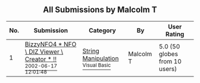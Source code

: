 ﻿<div align="center">

## All Submissions by Malcolm T

</div>

No.  | Submission | Category | By   | User Rating
---- | ---------- | -------- | ---- | -----------
1 | [BizzyNFO4 \* NFO \\ DIZ Viewer \\ Creator \* \!\!<br /><sup>2002-06-17 12:01:48</sup>](https://github.com/Planet-Source-Code/malcolm-t-bizzynfo4-nfo-diz-viewer-creator__1-35958) | [String Manipulation<br /><sup>Visual Basic</sup>](../ByCategory/string-manipulation__1-5.md) | Malcolm T | 5.0 (50 globes from 10 users)
